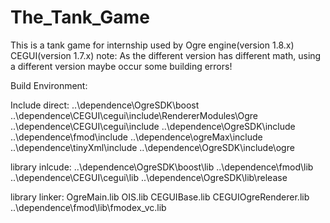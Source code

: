 The_Tank_Game
=============

This is a tank game for internship used by Ogre engine(version 1.8.x) CEGUI(version 1.7.x) 
note: As the different version has different math, using a different version maybe occur some building errors!

Build Environment:

Include direct: ..\dependence\OgreSDK\boost ..\dependence\CEGUI\cegui\include\RendererModules\Ogre ..\dependence\CEGUI\cegui\include ..\dependence\OgreSDK\include ..\dependence\fmod\include ..\dependence\ogreMax\include ..\dependence\tinyXml\include ..\dependence\OgreSDK\include\ogre

library inlcude: ..\dependence\OgreSDK\boost\lib ..\dependence\fmod\lib ..\dependence\CEGUI\cegui\lib ..\dependence\OgreSDK\lib\release

library linker: OgreMain.lib OIS.lib CEGUIBase.lib CEGUIOgreRenderer.lib ..\dependence\fmod\lib\fmodex_vc.lib
